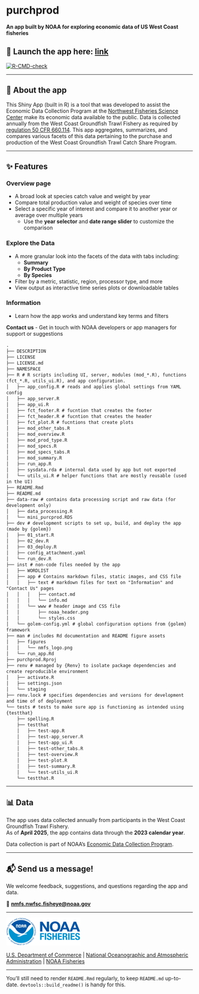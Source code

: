 
<!-- README.md is generated from README.Rmd. Please edit that file -->

# purchprod

**An app built by NOAA for exploring economic data of US West Coast
fisheries**

## 🚀 Launch the app here: [link]()

<!-- badges: start -->

[![R-CMD-check](https://github.com/ramhunte/purchprod/actions/workflows/R-CMD-check.yaml/badge.svg)](https://github.com/ramhunte/purchprod/actions/workflows/R-CMD-check.yaml)

<!-- badges: end -->

------------------------------------------------------------------------

## 🧭 About the app

This Shiny App (built in R) is a tool that was developed to assist the
Economic Data Collection Program at the
<a href="https://www.fisheries.noaa.gov/about/northwest-fisheries-science-center" target="_blank">Northwest
Fisheries Science Center</a> make its economic data available to the
public. Data is collected annually from the West Coast Groundfish Trawl
Fishery as required by
<a href="https://www.ecfr.gov/current/title-50/chapter-VI/part-660/subpart-D/section-660.114" target="_blank">regulation
50 CFR 660.114</a>. This app aggregates, summarizes, and compares
various facets of this data pertaining to the purchase and production of
the West Coast Groundfish Trawl Catch Share Program.

------------------------------------------------------------------------

## ✨ Features

### **Overview page**

- A broad look at species catch value and weight by year
- Compare total production value and weight of species over time
- Select a specific year of interest and compare it to another year or
  average over multiple years
  - Use the **year selector** and **date range slider** to customize the
    comparison

### **Explore the Data**

- A more granular look into the facets of the data with tabs including:
  - **Summary**
  - **By Product Type**
  - **By Species**
- Filter by a metric, statistic, region, processor type, and more
- View output as interactive time series plots or downloadable tables

### **Information**

- Learn how the app works and understand key terms and filters

**Contact us** - Get in touch with NOAA developers or app managers for
support or suggestions

    .
    ├── DESCRIPTION 
    ├── LICENSE 
    ├── LICENSE.md 
    ├── NAMESPACE 
    ├── R # R scripts including UI, server, modules (mod_*.R), functions (fct_*.R, utils_ui.R), and app configuration.
    │   ├── app_config.R # reads and applies global settings from YAML config
    │   ├── app_server.R
    │   ├── app_ui.R
    │   ├── fct_footer.R # fucntion that creates the footer
    │   ├── fct_header.R # fucntion that creates the header
    │   ├── fct_plot.R # fucntions that create plots
    │   ├── mod_other_tabs.R 
    │   ├── mod_overview.R
    │   ├── mod_prod_type.R
    │   ├── mod_specs.R
    │   ├── mod_specs_tabs.R
    │   ├── mod_summary.R
    │   ├── run_app.R
    │   ├── sysdata.rda # internal data used by app but not exported
    │   └── utils_ui.R # helper functions that are mostly reusable (used in the UI)
    ├── README.Rmd
    ├── README.md
    ├── data-raw # contains data processing script and raw data (for development only)
    │   ├── data_processing.R
    │   └── mini_purcprod.RDS
    ├── dev # development scripts to set up, build, and deploy the app (made by {golem})
    │   ├── 01_start.R
    │   ├── 02_dev.R
    │   ├── 03_deploy.R
    │   ├── config_attachment.yaml
    │   └── run_dev.R
    ├── inst # non-code files needed by the app
    │   ├── WORDLIST
    │   ├── app # Contains markdown files, static images, and CSS file
    │   │   ├── text # markdown files for text on "Information" and "Contact Us" pages
    │   │   │   ├── contact.md
    │   │   │   └── info.md
    │   │   └── www # header image and CSS file
    │   │       ├── noaa_header.png
    │   │       └── styles.css
    │   └── golem-config.yml # global configuration options from {golem} framework
    ├── man # includes Rd documentation and README figure assets
    │   ├── figures
    │   │   └── nmfs_logo.png
    │   └── run_app.Rd
    ├── purchprod.Rproj
    ├── renv # managed by {Renv} to isolate package dependencies and create reproducible environment
    │   ├── activate.R
    │   ├── settings.json
    │   └── staging
    ├── renv.lock # specifies dependencies and versions for development and time of of deployment
    └── tests # tests to make sure app is functioning as intended using {testthat}
        ├── spelling.R
        ├── testthat
        │   ├── test-app.R
        │   ├── test-app_server.R
        │   ├── test-app_ui.R
        │   ├── test-other_tabs.R
        │   ├── test-overview.R
        │   ├── test-plot.R
        │   ├── test-summary.R
        │   └── test-utils_ui.R
        └── testthat.R

------------------------------------------------------------------------

## 📊 Data

The app uses data collected annually from participants in the West Coast
Groundfish Trawl Fishery.  
As of **April 2025**, the app contains data through the **2023 calendar
year**.

Data collection is part of NOAA’s [Economic Data Collection
Program](https://www.fisheries.noaa.gov/west-coast/science-data/economic-data-collection-west-coast-groundfish-trawl-fishery).

------------------------------------------------------------------------

## 📬 Send us a message!

We welcome feedback, suggestions, and questions regarding the app and
data.

📧 <a href="mailto:nmfs.nwfsc.fisheye@noaa.gov"
class="email"><strong>nmfs.nwfsc.fisheye@noaa.gov</strong></a>

------------------------------------------------------------------------

<img src="man/figures/nmfs_logo.png" alt="NOAA Fisheries Logo" width="200" style="height: 75px !important;"/>

[U.S. Department of Commerce](https://www.commerce.gov/) \| [National
Oceanographic and Atmospheric Administration](https://www.noaa.gov) \|
[NOAA Fisheries](https://www.fisheries.noaa.gov/)

------------------------------------------------------------------------

You’ll still need to render `README.Rmd` regularly, to keep `README.md`
up-to-date. `devtools::build_readme()` is handy for this.
